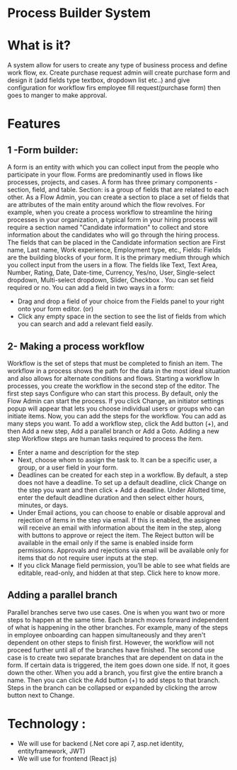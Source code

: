 # Process Builder System

# What is it?
A system allow for users to create any type of business process and 
define work flow, ex. Create purchase request admin will create purchase 
form and design it (add fields type textbox, dropdown list etc..) and give 
configuration for workflow firs employee fill request(purchase form) then 
goes to manger to make approval.
# Features
## 1 -Form builder:
A form is an entity with which you can collect input from the people who 
participate in your flow. Forms are predominantly used in flows like 
processes, projects, and cases. A form has three primary components -
section, field, and table.
Section: is a group of fields that are related to each other. As a Flow 
Admin, you can create a section to place a set of fields that are attributes 
of the main entity around which the flow revolves. 
For example, when you create a process workflow to streamline the 
hiring processes in your organization, a typical form in your hiring 
process will require a section named "Candidate information" to collect 
and store information about the candidates who will go through the 
hiring process. The fields that can be placed in the Candidate information 
section are First name, Last name, Work experience, Employment type, 
etc.,
Fields: Fields are the building blocks of your form. It is the primary 
medium through which you collect input from the users in a flow.
The fields like Text, Text Area, Number, Rating, Date, Date-time, Currency, 
Yes/no, User, Single-select dropdown, Multi-select dropdown, Slider, 
Checkbox . You can set field required or no.
You can add a field in two ways in a form:
- Drag and drop a field of your choice from the Fields panel to your 
right onto your form editor.
(or)
- Click any empty space in the section to see the list of fields from 
which you can search and add a relevant field easily.
## 2- Making a process workflow
Workflow is the set of steps that must be completed to finish an item. 
The workflow in a process shows the path for the data in the most ideal 
situation and also allows for alternate conditions and flows. 
Starting a workflow 
In processes, you create the workflow in the second step of the editor.
The first step says Configure who can start this process. By default, only 
the Flow Admin can start the process. If you click Change, an initiator 
settings popup will appear that lets you choose individual users or 
groups who can initiate items.
Now, you can add the steps for the workflow. You can add as many steps 
you want. To add a workflow step, click the Add button (+), and then Add 
a new step, Add a parallel branch or Add a Goto.
Adding a new step
Workflow steps are human tasks required to process the item.
- Enter a name and description for the step
- Next, choose whom to assign the task to. It can be a specific user, 
a group, or a user field in your form.
- Deadlines can be created for each step in a workflow. By default, a 
step does not have a deadline. To set up a default deadline, click 
Change on the step you want and then click + Add a deadline. 
Under Allotted time, enter the default deadline duration and then 
select either hours, minutes, or days.
- Under Email actions, you can choose to enable or disable approval 
and rejection of items in the step via email. If this is enabled, the 
assignee will receive an email with information about the item in 
the step, along with buttons to approve or reject the item. The 
Reject button will be available in the email only if the same is 
enabled inside form permissions. Approvals and rejections via 
email will be available only for items that do not require user 
inputs at the step. 
- If you click Manage field permission, you’ll be able to see what 
fields are editable, read-only, and hidden at that step. Click here to 
know more.

## Adding a parallel branch
Parallel branches serve two use cases. One is when you want two or 
more steps to happen at the same time. Each branch moves forward 
independent of what is happening in the other branches. For example, 
many of the steps in employee onboarding can happen simultaneously 
and they aren't dependent on other steps to finish first. However, the 
workflow will not proceed further until all of the branches have finished.
The second use case is to create two separate branches that are 
dependent on data in the form. If certain data is triggered, the item goes 
down one side. If not, it goes down the other.
When you add a branch, you first give the entire branch a name. Then 
you can click the Add button (+) to add steps to that branch. Steps in the 
branch can be collapsed or expanded by clicking the arrow button next 
to Change.

# Technology :
- We will use for backend (.Net core api 7, asp.net identity, 
entityframework, JWT)
- We will use for frontend (React js)
